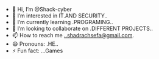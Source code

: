 - 👋 Hi, I’m @Shack-cyber
- 👀 I’m interested in IT.AND SECURITY..
- 🌱 I’m currently learning .PROGRAMING..
- 💞️ I’m looking to collaborate on .DIFFERENT PROJECTS..
- 📫 How to reach me ..shadrachsefa@gmail.com.
- 😄 Pronouns: .HE..
- ⚡ Fun fact: ...Games

<!---
Shack-cyber/Shack-cyber is a ✨ special ✨ repository because its `README.md` (this file) appears on your GitHub profile.
You can click the Preview link to take a look at your changes.
--->

